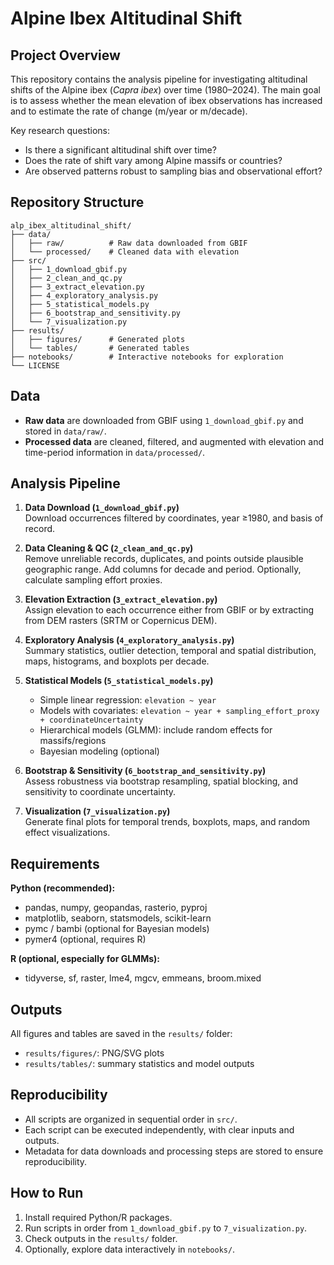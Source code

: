 # Alpine Ibex Altitudinal Shift

## Project Overview
This repository contains the analysis pipeline for investigating altitudinal shifts of the Alpine ibex (*Capra ibex*) over time (1980–2024). The main goal is to assess whether the mean elevation of ibex observations has increased and to estimate the rate of change (m/year or m/decade).  

Key research questions:
- Is there a significant altitudinal shift over time?
- Does the rate of shift vary among Alpine massifs or countries?
- Are observed patterns robust to sampling bias and observational effort?

## Repository Structure
```plaintext
alp_ibex_altitudinal_shift/
├── data/
│   ├── raw/          # Raw data downloaded from GBIF
│   └── processed/    # Cleaned data with elevation
├── src/
│   ├── 1_download_gbif.py
│   ├── 2_clean_and_qc.py
│   ├── 3_extract_elevation.py
│   ├── 4_exploratory_analysis.py
│   ├── 5_statistical_models.py
│   ├── 6_bootstrap_and_sensitivity.py
│   └── 7_visualization.py
├── results/
│   ├── figures/      # Generated plots
│   └── tables/       # Generated tables
├── notebooks/        # Interactive notebooks for exploration
└── LICENSE

```

## Data
- **Raw data** are downloaded from GBIF using `1_download_gbif.py` and stored in `data/raw/`.
- **Processed data** are cleaned, filtered, and augmented with elevation and time-period information in `data/processed/`.

## Analysis Pipeline

1. **Data Download (`1_download_gbif.py`)**  
   Download occurrences filtered by coordinates, year ≥1980, and basis of record.

2. **Data Cleaning & QC (`2_clean_and_qc.py`)**  
   Remove unreliable records, duplicates, and points outside plausible geographic range. Add columns for decade and period. Optionally, calculate sampling effort proxies.

3. **Elevation Extraction (`3_extract_elevation.py`)**  
   Assign elevation to each occurrence either from GBIF or by extracting from DEM rasters (SRTM or Copernicus DEM).

4. **Exploratory Analysis (`4_exploratory_analysis.py`)**  
   Summary statistics, outlier detection, temporal and spatial distribution, maps, histograms, and boxplots per decade.

5. **Statistical Models (`5_statistical_models.py`)**  
   - Simple linear regression: `elevation ~ year`  
   - Models with covariates: `elevation ~ year + sampling_effort_proxy + coordinateUncertainty`  
   - Hierarchical models (GLMM): include random effects for massifs/regions  
   - Bayesian modeling (optional)

6. **Bootstrap & Sensitivity (`6_bootstrap_and_sensitivity.py`)**  
   Assess robustness via bootstrap resampling, spatial blocking, and sensitivity to coordinate uncertainty.

7. **Visualization (`7_visualization.py`)**  
   Generate final plots for temporal trends, boxplots, maps, and random effect visualizations.

## Requirements

**Python (recommended):**
- pandas, numpy, geopandas, rasterio, pyproj
- matplotlib, seaborn, statsmodels, scikit-learn
- pymc / bambi (optional for Bayesian models)
- pymer4 (optional, requires R)

**R (optional, especially for GLMMs):**
- tidyverse, sf, raster, lme4, mgcv, emmeans, broom.mixed  

## Outputs
All figures and tables are saved in the `results/` folder:  
- `results/figures/`: PNG/SVG plots  
- `results/tables/`: summary statistics and model outputs  

## Reproducibility
- All scripts are organized in sequential order in `src/`.  
- Each script can be executed independently, with clear inputs and outputs.  
- Metadata for data downloads and processing steps are stored to ensure reproducibility.  

## How to Run
1. Install required Python/R packages.  
2. Run scripts in order from `1_download_gbif.py` to `7_visualization.py`.  
3. Check outputs in the `results/` folder.  
4. Optionally, explore data interactively in `notebooks/`.  





